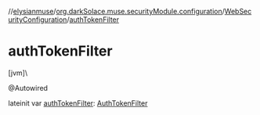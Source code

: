 //[elysianmuse](../../../index.md)/[org.darkSolace.muse.securityModule.configuration](../index.md)/[WebSecurityConfiguration](index.md)/[authTokenFilter](auth-token-filter.md)

# authTokenFilter

[jvm]\

@Autowired

lateinit var [authTokenFilter](auth-token-filter.md): [AuthTokenFilter](../../org.darkSolace.muse.securityModule.service/-auth-token-filter/index.md)

